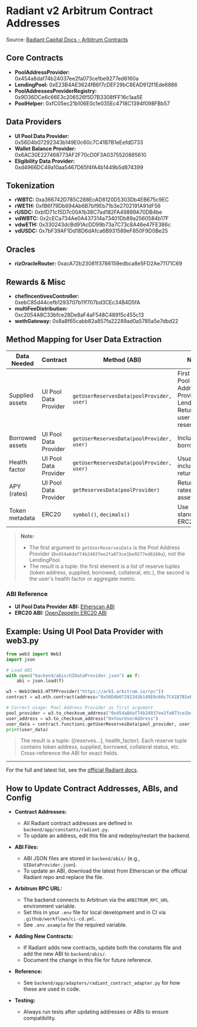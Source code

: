 # Radiant v2 Arbitrum Contract Addresses

Source: [Radiant Capital Docs - Arbitrum Contracts](https://docs.radiant.capital/radiant/contracts-and-security/arbitrum-contracts)

## Core Contracts

- **PoolAddressProvider:** 0x454a8daf74b24037ee2fa073ce1be9277ed6160a
- **LendingPool:** 0xE23B4AE3624fB6f7cDEF29bC8EAD912f1Ede6886
- **PoolAddressesProviderRegistry:** 0x9D36DCe6c66E3c206526f5D7B3308fFF16c1aa5E
- **PoolHelper:** 0xfC05ec21b106E0c1e035Ec4718C1394f098FBb57

## Data Providers

- **UI Pool Data Provider:** 0x56D4b07292343b149E0c60c7C41B7B1eEefdD733
- **Wallet Balance Provider:** 0x6AC30E227468773AF2F70cD0F3A0375520885610
- **Eligibility Data Provider:** 0xd4966DC49a10aa5467D65f4fA4b1449b5d874399

## Tokenization

- **rWBTC:** 0xa366742D785C288EcAD8120D5303Db4EB675c9EC
- **rWETH:** 0xfB6f79Db694Ab6B7bf9Eb71b3e2702191A91dF56
- **rUSDC:** 0xb1D71c15D7c00A1b38C7ad182FA49889A70DB4be
- **vdWBTC:** 0x2cECa734Ae0A437314a73401Db89a2560584b17F
- **vdwETH:** 0x330243dcBd91AcDD99b73a7C73c8A46e47FE386c
- **vdUSDC:** 0x7bF39AF1Dd18D6dAfca6B931589eF850F9D0Be25

## Oracles

- **rizOracleRouter:** 0xacA72b23081f3786159edbca8e5FD2Ae71171C69

## Rewards & Misc

- **chefIncentivesController:** 0xebC85d44cefb1293707b11f707bd3CEc34B4D5fA
- **multiFeeDistribution:** 0xc2054A8C33bfce28De8aF4aF548C48915c455c13
- **wethGateway:** 0x8a8f65cabb82a857fa22289ad0a5785a5e7dbd22

## Method Mapping for User Data Extraction

| Data Needed     | Contract              | Method (ABI)                              | Notes                                                                           |
| --------------- | --------------------- | ----------------------------------------- | ------------------------------------------------------------------------------- |
| Supplied assets | UI Pool Data Provider | `getUserReservesData(poolProvider, user)` | First arg is Pool Address Provider, not LendingPool. Returns all user reserves. |
| Borrowed assets | UI Pool Data Provider | `getUserReservesData(poolProvider, user)` | Includes borrow data                                                            |
| Health factor   | UI Pool Data Provider | `getUserReservesData(poolProvider, user)` | Usually included in return struct                                               |
| APY (rates)     | UI Pool Data Provider | `getReservesData(poolProvider)`           | Returns rates for all assets                                                    |
| Token metadata  | ERC20                 | `symbol()`, `decimals()`                  | Use standard ERC20 ABI                                                          |

> **Note:**
>
> - The first argument to `getUserReservesData` is the Pool Address Provider (`0x454a8daf74b24037ee2fa073ce1be9277ed6160a`), not the LendingPool.
> - The result is a tuple: the first element is a list of reserve tuples (token address, supplied, borrowed, collateral, etc.), the second is the user's health factor or aggregate metric.

### ABI Reference

- **UI Pool Data Provider ABI:** [Etherscan ABI](https://arbiscan.io/address/0x56D4b07292343b149E0c60c7C41B7B1eEefdD733#code)
- **ERC20 ABI:** [OpenZeppelin ERC20 ABI](https://github.com/OpenZeppelin/openzeppelin-contracts/blob/master/contracts/token/ERC20/ERC20.sol)

## Example: Using UI Pool Data Provider with web3.py

```python
from web3 import Web3
import json

# Load ABI
with open("backend/abis/UIDataProvider.json") as f:
    abi = json.load(f)

w3 = Web3(Web3.HTTPProvider("https://arb1.arbitrum.io/rpc"))
contract = w3.eth.contract(address="0x56D4b07292343b149E0c60c7C41B7B1eEefdD733", abi=abi)

# Correct usage: Pool Address Provider as first argument
pool_provider = w3.to_checksum_address("0x454a8daf74b24037ee2fa073ce1be9277ed6160a")
user_address = w3.to_checksum_address("0xYourUserAddress")
user_data = contract.functions.getUserReservesData(pool_provider, user_address).call()
print(user_data)
```

> The result is a tuple: ([reserves...], health_factor). Each reserve tuple contains token address, supplied, borrowed, collateral status, etc. Cross-reference the ABI for exact fields.

---

For the full and latest list, see the [official Radiant docs](https://docs.radiant.capital/radiant/contracts-and-security/arbitrum-contracts).

## How to Update Contract Addresses, ABIs, and Config

- **Contract Addresses:**
  - All Radiant contract addresses are defined in `backend/app/constants/radiant.py`.
  - To update an address, edit this file and redeploy/restart the backend.

- **ABI Files:**
  - ABI JSON files are stored in `backend/abis/` (e.g., `UIDataProvider.json`).
  - To update an ABI, download the latest from Etherscan or the official Radiant repo and replace the file.

- **Arbitrum RPC URL:**
  - The backend connects to Arbitrum via the `ARBITRUM_RPC_URL` environment variable.
  - Set this in your `.env` file for local development and in CI via `.github/workflows/ci-cd.yml`.
  - See `.env.example` for the required variable.

- **Adding New Contracts:**
  - If Radiant adds new contracts, update both the constants file and add the new ABI to `backend/abis/`.
  - Document the change in this file for future reference.

- **Reference:**
  - See `backend/app/adapters/radiant_contract_adapter.py` for how these are used in code.

- **Testing:**
  - Always run tests after updating addresses or ABIs to ensure compatibility.
